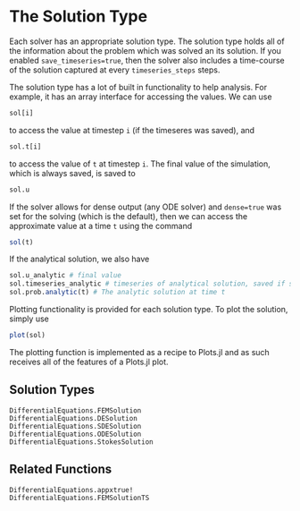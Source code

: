 # The Solution Type

Each solver has an appropriate solution type. The solution type holds all of the
information about the problem which was solved an its solution. If you enabled
`save_timeseries=true`, then the solver also includes a time-course of the solution
captured at every `timeseries_steps` steps.

The solution type has a lot of built in functionality to help analysis. For example,
it has an array interface for accessing the values. We can use

```julia
sol[i]
```

to access the value at timestep `i` (if the timeseres was saved), and

```julia
sol.t[i]
```

to access the value of `t` at timestep `i`. The final value of the simulation,
which is always saved, is saved to

```julia
sol.u
```

If the solver allows for dense output (any ODE solver) and `dense=true` was set
for the solving (which is the default), then we can access the approximate value
at a time `t` using the command

```julia
sol(t)
```

If the analytical solution, we also have

```julia
sol.u_analytic # final value
sol.timeseries_analytic # timeseries of analytical solution, saved if save_timesseries == true
sol.prob.analytic(t) # The analytic solution at time t
```


Plotting functionality is provided for each solution type. To plot the solution, simply use

```julia
plot(sol)
```

The plotting function is implemented as a recipe to Plots.jl and as such receives
all of the features of a Plots.jl plot.

## Solution Types

```@docs
DifferentialEquations.FEMSolution
DifferentialEquations.DESolution
DifferentialEquations.SDESolution
DifferentialEquations.ODESolution
DifferentialEquations.StokesSolution
```

## Related Functions

```@docs
DifferentialEquations.appxtrue!
DifferentialEquations.FEMSolutionTS
```
